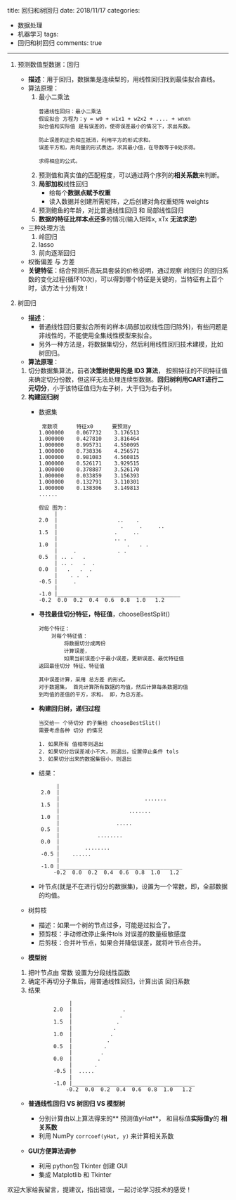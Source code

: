 title: 回归和树回归
date: 2018/11/17
categories:
- 数据处理
- 机器学习
tags:
-   回归和树回归
comments: true
---
1. 预测数值型数据：回归
    - **描述**：用于回归，数据集是连续型的，用线性回归找到最佳拟合直线。
    - 算法原理：
        1. 最小二乘法
            ```
            普通线性回归：最小二乘法
            假设拟合 方程为：y = w0 + w1x1 + w2x2 + .... + wnxn
            拟合值和实际值 是有误差的，使得误差最小的情况下，求出系数。
            
            防止误差的正负相互抵消，利用平方的形式求和。
            误差平方和，用向量的形式表达，求其最小值，在导数等于0处求得。
            
            求得相应的公式。
            
            ```
        2. 预测值和真实值的匹配程度，可以通过两个序列的**相关系数**来判断。
        3. **局部加权**线性回归
            - 给每个**数据点赋予权重**
            - 读入数据并创建所需矩阵，之后创建对角权重矩阵 weights
        4. 预测鲍鱼的年龄，对比普通线性回归 和 局部线性回归
        5. **数据的特征比样本点还多**的情况(输入矩阵x, xTx **无法求逆**)
    - 三种处理方法
        1. 岭回归
        2. lasso
        3. 前向逐渐回归
    - 权衡偏差 与 方差
    - **关键特征**：结合预测乐高玩具套装的价格说明，通过观察 岭回归 的回归系数的变化过程(循环10次)，可以得到哪个特征是关键的，当特征有上百个时，该方法十分有效！ 

2. 树回归
    - **描述**：
        - 普通线性回归要拟合所有的样本(局部加权线性回归除外)，有些问题是非线性的，不能使用全集线性模型来拟合。
        - 另外一种方法是，将数据集切分，然后利用线性回归技术建模，比如树回归。
    - **算法原理**：
    1. 切分数据集算法，前者**决策树使用的是 ID3 算法**， 按照特征的不同特征值来确定切分份数，但这样无法处理连续型数据。**回归树利用CART进行二元切分**，小于该特征值归为左子树，大于归为右子树。
    2. **构建回归树**
        - 数据集
            ```
             常数项      特征x0      要预测y
            1.000000	0.067732	3.176513
            1.000000	0.427810	3.816464
            1.000000	0.995731	4.550095
            1.000000	0.738336	4.256571
            1.000000	0.981083	4.560815
            1.000000	0.526171	3.929515
            1.000000	0.378887	3.526170
            1.000000	0.033859	3.156393
            1.000000	0.132791	3.110301
            1.000000	0.138306	3.149813
            ......
            
            假设 图为：
                 |
            2.0  |                   ..    .
                 |                    .     .     ..
            1.5  |                  .     ..
                 |                  .. .
            1.0  |                      .   . .
                 |     .             . .
            0.5  | .. .   .
                 | .. .   .  .
            0.0  |   .   .  .
                 |    . .  .
            -0.5 |     .
                 |
            -1.0 |_______________________________________ 
            -0.2  0.0  0.2  0.4  0.6  0.8  1.0   1.2
            ```
        - **寻找最佳切分特征，特征值**，chooseBestSplit()
            ```
            对每个特征：
                对每个特征值：
                    将数据切分成两份
                    计算误差，
                    如果当前误差小于最小误差，更新误差、最优特征值
            返回最佳切分 特征、特征值
            
            其中误差计算，采用 总方差 的形式。
            对于数据集， 首先计算所有数据的均值，然后计算每条数据的值
            到均值的差值的平方，求和。 即，为总方差。
            ```
        - **构建回归树，递归过程**
        
            ```
            当交给一 个待切分 的子集给 chooseBestSlit()
            需要考虑各种 切分 的情况
            
            1. 如果所有 值相等则退出
            2. 如果切分后误差减小不大，则退出，设置停止条件 tols
            3. 如果切分出来的数据集很小，则退出
            
            ```
        - 结果：
        ```
                 |
            2.0  |                   
                 |                           .......
            1.5  |                  
                 |                      .......
            1.0  |                      
                 |                  .....
            0.5  | 
                 |            ........
            0.0  |   
                 |        ........
            -0.5 |    ......
                 |
            -1.0 |_______________________________________ 
                -0.2  0.0  0.2  0.4  0.6  0.8  1.0   1.2
        ```
        - 叶节点(就是不在进行切分的数据集)，设置为一个常数，即，全部数据的均值。
    - 树剪枝
        - 描述：如果一个树的节点过多，可能是过拟合了。
        - 预剪枝：手动修改停止条件tols 对误差的数量级敏感度
        - 后剪枝：合并叶节点，如果合并降低误差，就将叶节点合并。
    
    - **模型树**
    1. 把叶节点由 常数 设置为分段线性函数
    2. 确定不再切分子集后，用普通线性回归，计算出该 回归系数
    3. 结果
        ```
                     |
                2.0  |                .   
                     |               .           
                1.5  |              .    
                     |             .         
                1.0  |            .          
                     |           .      
                0.5  |          .
                     |         .   
                0.0  |        .     
                     |       .
                -0.5 |  .....
                     |
                -1.0 |_______________________________________ 
                    -0.2  0.0  0.2  0.4  0.6  0.8  1.0   1.2   
        ```
    - **普通线性回归 VS 树回归 VS 模型树**
        - 分别计算由以上算法得来的** 预测值yHat**， 和目标值**实际值y**的 **相关系数**
        - 利用 NumPy `corrcoef(yHat, y)` 来计算相关系数
        
    - **GUI方便算法调参**
        - 利用 python包 Tkinter 创建 GUI
        - 集成 Matplotlib 和 Tkinter

          


欢迎大家给我留言，提建议，指出错误，一起讨论学习技术的感受！